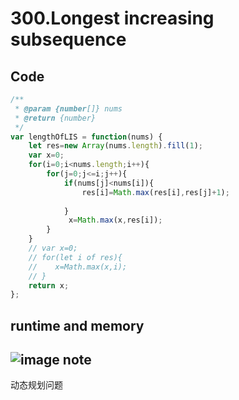 300.Longest increasing subsequence
==================================
Code
----
```javascript
/**
 * @param {number[]} nums
 * @return {number}
 */
var lengthOfLIS = function(nums) {
    let res=new Array(nums.length).fill(1);
    var x=0;
    for(i=0;i<nums.length;i++){
        for(j=0;j<=i;j++){
            if(nums[j]<nums[i]){
                res[i]=Math.max(res[i],res[j]+1);
               
            }
             x=Math.max(x,res[i]);
        }
    }
    // var x=0;
    // for(let i of res){
    //    x=Math.max(x,i);
    // }
    return x;
};
```
runtime and memory
------------------
![image]()
note
----
动态规划问题
